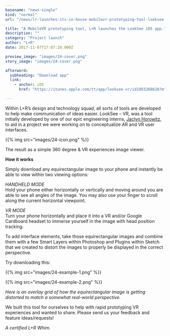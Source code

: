 ```yaml
---
basename: "news-single"
kind: "normal"
url: "/news/lr-launches-its-in-house-mobilevr-prototyping-tool-looksee.html"

title: "A MobileVR prototyping tool, L+R launches the LookSee iOS app."
description: ""
category: "Project launch"
author: "L+R"
date: 2017-11-07T17:07:28.000Z

preview_image: "images/24-cover.png"
story_image: "images/24-cover.png"

afterword:
  subheading: "Download app"
  link:
    - anchor: iOS
      href: "https://itunes.apple.com/tt/app/looksee-vr/id1093268628?mt=8"

---
```


Within L+R’s design and technology squad, all sorts of tools are developed to help make communication of ideas easier. LookSee – VR, was a tool initially developed by one of our epic engineering interns, [Jaclyn Horowitz](http://jaclynhorowitz.com/looksee/), to aid in a project we were working on to conceptualize AR and VR user interfaces.

{{% img src="images/24-icon.png" %}}

The result as a simple 360 degree & VR experiences image viewer.

**How it works**

Simply download any equirectangular image to your phone and instantly be able to view within two viewing options:

*HANDHELD MODE*\
Hold your phone either horizontally or vertically and moving around you are able to see all angles of the image. You may also use your finger to scroll along the current horizontal viewpoint.

*VR MODE*\
Turn your phone horizontally and place it into a VR and/or Google Cardboard headset to immerse yourself in the image with head position tracking.

To add interface elements, take those equirectangular images and combine them with a few Smart Layers within Photoshop and Plugins within Sketch that we created to distort the images to properly be displayed in the correct perspective.

Try downloading this:

{{% img src="images/24-example-1.png" %}}

{{% img src="images/24-example-2.png" %}}

*Here is an overlay grid of how the equirectangular image is getting distorted to match a somewhat real-world perspective.*

We built this tool for ourselves to help with rapid prototyping VR experiences and wanted to share. Please send us your feedback and feature ideas/requests!

*A certified L+R Whim.*
